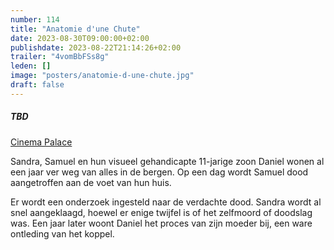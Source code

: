 ```yaml
---
number: 114
title: "Anatomie d'une Chute"
date: 2023-08-30T09:00:00+02:00
publishdate: 2023-08-22T21:14:26+02:00
trailer: "4vomBbFSs8g"
leden: []
image: "posters/anatomie-d-une-chute.jpg"
draft: false
---
```


##### TBD

[Cinema Palace](https://cinema-palace.be/nl/film/anatomie-dune-chute)

Sandra, Samuel en hun visueel gehandicapte 11-jarige zoon Daniel wonen al een jaar ver
weg van alles in de bergen. Op een dag wordt Samuel dood aangetroffen aan de voet
van hun huis.
<!--more-->
Er wordt een onderzoek ingesteld naar de verdachte dood. Sandra wordt
al snel aangeklaagd, hoewel er enige twijfel is of het zelfmoord of doodslag was.
Een jaar later woont Daniel het proces van zijn moeder bij, een ware ontleding van het koppel.
